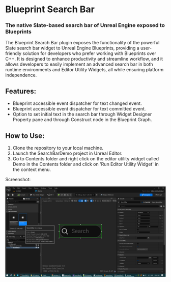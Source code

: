 # Blueprint Search Bar
### The native Slate-based search bar of Unreal Engine exposed to Blueprints


The Blueprint Search Bar plugin exposes the functionality of the powerful Slate search bar widget to Unreal Engine Blueprints, providing a user-friendly solution for developers who prefer working with Blueprints over C++. It is designed to enhance productivity and streamline workflow, and it allows developers to easily implement an advanced search bar in both runtime environments and Editor Utility Widgets, all while ensuring platform independence.

## Features:
 - Blueprint accessible event dispatcher for text changed event.
 - Blueprint accessible event dispatcher for text committed event.
 - Option to set initial text in the search bar through Widget Designer Property pane and through Construct node in the Blueprint Graph.
## How to Use:
1. Clone the repository to your local machine.
2. Launch the SearchBarDemo project in Unreal Editor.
3. Go to Contents folder and right click on the editor utility widget called Demo in the Contents folder and click on 'Run Editor Utility Widget' in the context menu.


Screenshot:

![image](https://github.com/rohan-singh1/BlueprintSearchBar/blob/5e485ddb738665706f49c7d9e158a8a69fb4d76a/Resources/Screenshot.png)